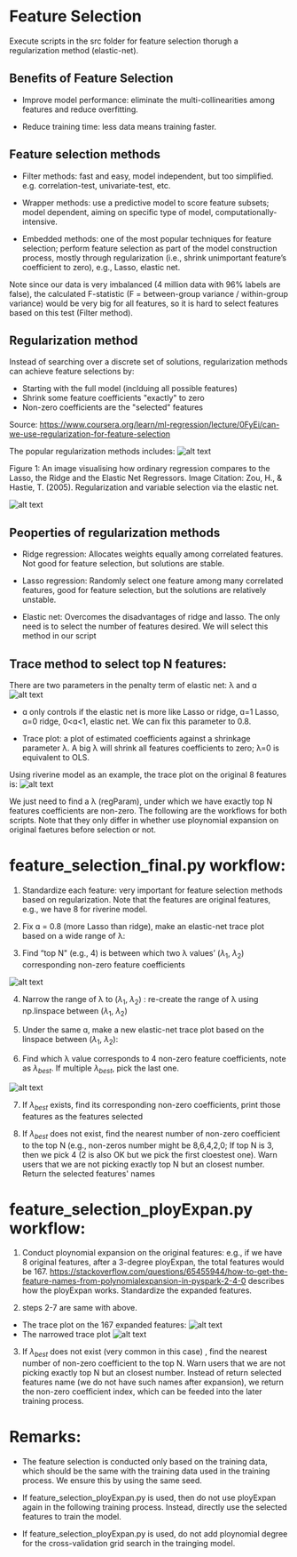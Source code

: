 # Feature Selection 
Execute scripts in the src folder for feature selection thorugh a regularization method (elastic-net).


## Benefits of Feature Selection
* Improve model performance: eliminate the multi-collinearities among features and reduce overfitting.

* Reduce training time: less data means training faster.


## Feature selection methods

* Filter methods: fast and easy, model independent, but too simplified. e.g. correlation-test, univariate-test, etc. 

* Wrapper methods: use a predictive model to score feature subsets; model dependent, aiming on specific type of model, computationally-intensive.

* Embedded methods: one of the most popular techniques for feature selection; perform feature selection as part of the model construction process, mostly through regularization (i.e., shrink unimportant feature’s coefficient to zero), e.g., Lasso, elastic net.


Note since our data is very imbalanced (4 million data with 96% labels are false), the calculated F-statistic (F = between-group variance / within-group variance) would be very big for all features, so it is hard to select features based on this test (Filter method). 

## Regularization method
Instead of searching over a discrete set of solutions, regularization methods can achieve feature selections by:
* Starting with the full model (inclduing all possible features)
* Shrink some feature coefficients "exactly" to zero
* Non-zero coefficients are the "selected" features

Source: https://www.coursera.org/learn/ml-regression/lecture/0FyEi/can-we-use-regularization-for-feature-selection

The popular regularization methods includes:
![alt text](./Readme_Images/popular_methods.png)

Figure 1: An image visualising how ordinary regression compares to the Lasso, the Ridge and the Elastic Net Regressors. Image Citation: Zou, H., & Hastie, T. (2005). Regularization and variable selection via the elastic net.

![alt text](./Readme_Images/illustration.png)

## Peoperties of regularization methods
* Ridge regression: Allocates weights equally among correlated features. Not good for feature selection, but solutions are stable.

* Lasso regression: Randomly select one feature among many correlated features, good for feature selection, but the solutions are relatively unstable.

* Elastic net: Overcomes the disadvantages of ridge and lasso. The only need is to select the number of features desired. We will select this method in our script

## Trace method to select top N features:

There are two parameters in the penalty term of elastic net: λ and ɑ
![alt text](./Readme_Images/equation.png)

* ɑ only controls if the elastic net is more like Lasso or ridge, ɑ=1 Lasso, ɑ=0 ridge, 0<ɑ<1, elastic net. We can fix this parameter to 0.8.

* Trace plot: a plot of estimated coefficients against a shrinkage parameter λ. A big λ will shrink all features coefficients to zero; λ=0 is equivalent to OLS.

Using riverine model as an example, the trace plot on the original 8 features is:
![alt text](./Readme_Images/trace.png)

We just need to find a λ (regParam), under which we have exactly top N  features coefficients are non-zero. The following are the workflows for both scripts. Note that they only differ in whether use ploynomial expansion on original faetures before selection or not.



# feature_selection_final.py workflow:

1. Standardize each feature: very important for feature selection methods  based on regularization. Note that the features are original features, e.g., we have 8 for riverine model.

2. Fix ɑ = 0.8 (more Lasso than ridge), make an elastic-net trace plot based on a wide range of λ:

3. Find “top N" (e.g., 4) is between which two λ values’ ($λ_1$, $λ_2$) corresponding non-zero feature coefficients

![alt text](./Readme_Images/between.png)

4.  Narrow the range of λ to ($λ_1$, $λ_2$) : re-create the range of λ  using np.linspace between ($λ_1$, $λ_2$) 

5.  Under the same ɑ, make a new elastic-net trace plot based on the linspace between ($λ_1$, $λ_2$):

6. Find which λ value corresponds to 4 non-zero feature coefficients, note as $λ_{best}$. If multiple $λ_{best}$, pick the last one.

![alt text](./Readme_Images/best.png)

7.  If $λ_{best}$ exists, find its corresponding non-zero coefficients, print those features as the features selected

8. If $λ_{best}$ does not exist, find the nearest number of non-zero coefficient to the top N (e.g., non-zeros number might be 8,6,4,2,0; If top N is 3, then we pick 4 (2 is also OK but we pick the first cloestest one). Warn users that we are not picking exactly top N but an closest number. Return the selected features' names

# feature_selection_ployExpan.py workflow:

1. Conduct ploynomial expansion on the original features: e.g., if we have 8 original features, after a 3-degree ployExpan, the total features would be 167. https://stackoverflow.com/questions/65455944/how-to-get-the-feature-names-from-polynomialexpansion-in-pyspark-2-4-0 describes how the ployExpan works. Standardize the expanded features.

2. steps 2-7 are same with above.

* The trace plot on the 167 expanded features:
![alt text](./Readme_Images/167.png)
* The narrowed trace plot 
![alt text](./Readme_Images/30_narrow.png)

3. If $λ_{best}$ does not exist (very common in this case)
, find the nearest number of non-zero coefficient to the top N.  Warn users that we are not picking exactly top N but an closest number. Instead of return selected features name (we do not have such names after expansion), we return the non-zero coefficient index, which can be feeded into the later training process.

# Remarks:
* The feature selection is conducted only based on the training data, which should be the same with the training data used in the training process. We ensure this by using the same seed.

* If feature_selection_ployExpan.py is used, then do not use ployExpan again in the following training process. Instead, directly use the selected features to train the model.

* If feature_selection_ployExpan.py is used, do not add ploynomial degree for the cross-validation grid search in the trainging model.




